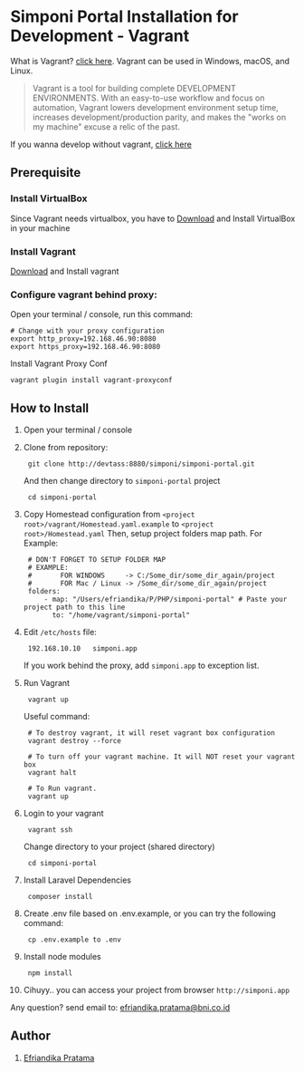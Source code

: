 # Simponi Portal Installation for Development - Vagrant

What is Vagrant? [click here](https://www.vagrantup.com/). Vagrant can be used in Windows, macOS, and Linux.

> Vagrant is a tool for building complete DEVELOPMENT ENVIRONMENTS. With an easy-to-use workflow and focus on automation, Vagrant lowers development environment setup time, increases development/production parity, and makes the "works on my machine" excuse a relic of the past.

If you wanna develop without vagrant, [click here](installation.md)

## Prerequisite

### Install VirtualBox

Since Vagrant needs virtualbox, you have to [Download](https://www.vagrantup.com/downloads.html) and Install VirtualBox in your machine

### Install Vagrant

[Download](https://www.vagrantup.com/downloads.html) and Install vagrant
    
### Configure vagrant behind proxy:

Open your terminal / console, run this command:

    # Change with your proxy configuration
    export http_proxy=192.168.46.90:8080
    export https_proxy=192.168.46.90:8080
    
Install Vagrant Proxy Conf

    vagrant plugin install vagrant-proxyconf
    
## How to Install

1. Open your terminal / console

2. Clone from repository: 

        git clone http://devtass:8880/simponi/simponi-portal.git
    
    And then change directory to `simponi-portal` project
    
        cd simponi-portal

3. Copy Homestead configuration from `<project root>/vagrant/Homestead.yaml.example` to `<project root>/Homestead.yaml`
   Then, setup project folders map path. For Example:
   
        # DON'T FORGET TO SETUP FOLDER MAP
        # EXAMPLE:
        #       FOR WINDOWS     -> C:/Some_dir/some_dir_again/project
        #       FOR Mac / Linux -> /Some_dir/some_dir_again/project
        folders:
            - map: "/Users/efriandika/P/PHP/simponi-portal" # Paste your project path to this line
              to: "/home/vagrant/simponi-portal"
             
4. Edit `/etc/hosts` file:

        192.168.10.10	simponi.app
        
   If you work behind the proxy, add `simponi.app` to exception list.

5. Run Vagrant

        vagrant up
       
    Useful command:
   
        # To destroy vagrant, it will reset vagrant box configuration
        vagrant destroy --force
       
        # To turn off your vagrant machine. It will NOT reset your vagrant box
        vagrant halt
       
        # To Run vagrant.
        vagrant up

6. Login to your vagrant

        vagrant ssh
       
    Change directory to your project (shared directory)
   
        cd simponi-portal

7. Install Laravel Dependencies

        composer install
    
8. Create .env file based on .env.example, or you can try the following command:

        cp .env.example to .env

9. Install node modules

        npm install

10. Cihuyy.. you can access your project from browser `http://simponi.app`


Any question? send email to: efriandika.pratama@bni.co.id

## Author
1. [Efriandika Pratama](efriandika.pratama@bni.co.id)